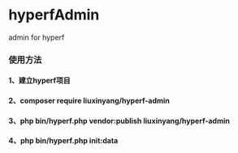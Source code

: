 # hyperfAdmin
admin for hyperf
### 使用方法 ###
#### 1、建立hyperf项目 ####
#### 2、composer require liuxinyang/hyperf-admin ####
#### 3、php bin/hyperf.php vendor:publish liuxinyang/hyperf-admin ####
#### 4、php bin/hyperf.php init:data ####